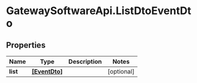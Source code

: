 # GatewaySoftwareApi.ListDtoEventDto

## Properties
Name | Type | Description | Notes
------------ | ------------- | ------------- | -------------
**list** | [**[EventDto]**](EventDto.md) |  | [optional] 


